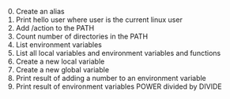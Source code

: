 0. Create an alias
1. Print hello user where user is the current linux user
2. Add /action to the PATH
3. Count number of directories in the PATH
4. List environment variables
5. List all local variables and environment variables and functions
6. Create a new local variable
7. Create a new global variable
8. Print result of adding a number to an environment variable
9. Print result of environment variables POWER divided by DIVIDE
